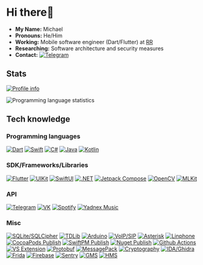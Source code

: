 # Hi there:wave:

- **My Name:** Michael
- **Pronouns:** He/Him
- **Working:** Mobile software engineer (Dart/Flutter) at [RR](https://rusrobots.ru/)
- **Researching:** Software architecture and security measures
- **Contact:** [![Telegram](https://img.shields.io/badge/Telegram-2ca5e0.svg?style=for-the-badge&logo=telegram&logoColor=white)](https://t.me/meine_name)

## Stats

[![Profile info](https://github-profile-summary-cards.vercel.app/api/cards/profile-details?username=mIwr&theme=solarized_dark)](https://github.com/mIwr?tab=repositories)

![Programming language statistics](https://github-readme-stats.vercel.app/api/top-langs/?username=mIwr&hide=cplusplus,java,html,ruby,css,c,cmake&hide_border=true&layout=compact&langs_count=8&theme=nightowl)

## Tech knowledge

### Programming languages

[![Dart](https://img.shields.io/badge/Dart-0175C2.svg?&style=for-the-badge&logo=dart&logoColor=white)](https://dart.dev/)
[![Swift](https://img.shields.io/badge/Swift-f94c2e.svg?&style=for-the-badge&logo=swift&logoColor=white)](https://www.swift.org/)
[![C#](https://img.shields.io/badge/C%23-0095F5.svg?&style=for-the-badge&logo=csharp&logoColor=white)](https://learn.microsoft.com/dotnet/csharp/)
[![Java](https://img.shields.io/badge/JAVA-007396.svg?&style=for-the-badge&logo=oracle&logoColor=white)](https://www.java.com/)
[![Kotlin](https://img.shields.io/badge/Kotlin-0095D5.svg?&style=for-the-badge&logo=kotlin&logoColor=white)](https://kotlinlang.org/)

### SDK/Frameworks/Libraries

[![Flutter](https://img.shields.io/badge/Flutter-02569B.svg?&style=for-the-badge&logo=flutter&logoColor=white)](https://flutter.dev/)
[![UIKit](https://img.shields.io/badge/UIKit-0256BB.svg?&style=for-the-badge&logo=apple&logoColor=white)](https://developer.apple.com/documentation/uikit)
[![SwiftUI](https://img.shields.io/badge/SwiftUI-0256BB.svg?&style=for-the-badge&logo=apple&logoColor=white)](https://developer.apple.com/documentation/swiftui/)
[![.NET](https://img.shields.io/badge/.NET-008cdb.svg?&style=for-the-badge&logo=dotnet&logoColor=white)](https://dotnet.microsoft.com/)
[![Jetpack Compose](https://img.shields.io/badge/Jetpack_Compose-3b3837.svg?&style=for-the-badge&logo=kotlin&logoColor=white)](https://developer.android.com/jetpack/compose)
[![OpenCV](https://img.shields.io/badge/OpenCV-025677.svg?&style=for-the-badge&logo=opencv&logoColor=white)](https://opencv.org/)
[![MLKit](https://img.shields.io/badge/MLKit-4285f4.svg?&style=for-the-badge&logo=google&logoColor=white)](https://developers.google.com/ml-kit)

### API

[![Telegram](https://img.shields.io/badge/Telegram-2ca5e0.svg?style=for-the-badge&logo=telegram&logoColor=white)](https://core.telegram.org/)
[![VK](https://img.shields.io/badge/VK-0077ff.svg?style=for-the-badge&logo=vk&logoColor=white)](https://dev.vk.com/)
[![Spotify](https://img.shields.io/badge/Spotify-000000.svg?style=for-the-badge&logo=spotify&logoColor=00d95a)](https://developer.spotify.com/)
[![Yadnex Music](https://img.shields.io/badge/Yandex_Music-ffcc00.svg?style=for-the-badge&logo=yandexmusic&logoColor=white)](https://music.yandex.com/)

### Misc

[![SQLite/SQLCipher](https://img.shields.io/badge/SQLite_%C2%B7_SQLCipher-008dd0?style=for-the-badge&logo=sqlite&logoColor=white)](https://www.zetetic.net/sqlcipher/)
[![TDLib](https://img.shields.io/badge/TDLib-008dd0?style=for-the-badge&logo=telegram&logoColor=white)](https://core.telegram.org/tdlib)
[![Arduino](https://img.shields.io/badge/Arduino-19979c?logo=arduino&style=for-the-badge&logoColor=white)](https://www.arduino.cc/)
[![VoIP/SIP](https://img.shields.io/badge/VoIP_%C2%B7_SIP-ea6807?logo=webrtc&style=for-the-badge&logoColor=white)](https://datatracker.ietf.org/doc/html/rfc3261)
[![Asterisk](https://img.shields.io/badge/Asterisk-f58241?logo=asterisk&style=for-the-badge&logoColor=white)](https://www.asterisk.org/)
[![Linphone](https://img.shields.io/badge/Linphone-fe5e00?logo=linphone&style=for-the-badge&logoColor=white)](https://www.linphone.org/)
[![CocoaPods Publish](https://img.shields.io/badge/CocoaPods_%C2%B7_Publish-000000?logo=cocoapods&logoColor=f92a00&style=for-the-badge)](https://cocoapods.org/)
[![SwiftPM Publish](https://img.shields.io/badge/SwiftPM_%C2%B7_Publish-000000?logo=swift&logoColor=f94c2e&style=for-the-badge)](https://www.swift.org/package-manager/)
[![Nuget Publish](https://img.shields.io/badge/Nuget_%C2%B7_Publish-004880?logo=nuget&logoColor=white&style=for-the-badge)](https://www.nuget.org/)
[![Github Actions](https://img.shields.io/badge/GITHUB%20ACTIONS-2088FF.svg?&logo=github-actions&logoColor=white&style=for-the-badge)](https://docs.github.com/en/actions)
[![VS Extension](https://img.shields.io/badge/VS_%C2%B7_Extension-2088FF.svg?&logo=visualstudio&logoColor=white&style=for-the-badge)](https://visualstudio.microsoft.com/en/vs/features/extend/)
[![Protobuf](https://img.shields.io/badge/Protobuf-0058c6.svg?&logo=protobuf&logoColor=white&style=for-the-badge)](https://protobuf.dev/)
[![MessagePack](https://img.shields.io/badge/MessagePack-292929.svg?&logo=msgpack&logoColor=white&style=for-the-badge)](https://msgpack.org/)
[![Cryptography](https://img.shields.io/badge/cryptography-F05033.svg?style=for-the-badge&logo=crypto)](https://www.openssl.org/)
[![IDA/Ghidra](https://img.shields.io/badge/IDA_%C2%B7_Ghidra-af8b71.svg?style=for-the-badge&logo=hexrays)](https://hex-rays.com/)
[![Frida](https://img.shields.io/badge/FЯida-ef6456.svg?style=for-the-badge&logo=frida)](https://frida.re/)
[![Firebase](https://img.shields.io/badge/Firebase-FFCA28.svg?style=for-the-badge&logo=firebase&logoColor=black)](https://firebase.google.com/)
[![Sentry](https://img.shields.io/badge/Sentry-000000.svg?style=for-the-badge&logo=sentry)](https://sentry.io/)
[![GMS](https://img.shields.io/badge/GMS-0058c6.svg?style=for-the-badge&logo=google&logoColor=white)](https://www.android.com/gms/)
[![HMS](https://img.shields.io/badge/HMS-0058c6.svg?style=for-the-badge&logo=huawei&logoColor=white)](https://developer.huawei.com/consumer/en/hms/)

